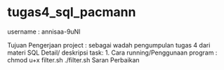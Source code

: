# tugas4_sql_pacmann

username : annisaa-9uNl

Tujuan Pengerjaan project : sebagai wadah pengumpulan tugas 4 dari materi SQL
Detail/ deskripsi task:
  1.
Cara running/Penggunaan program : 
   chmod u+x filter.sh
   ./filter.sh
Saran Perbaikan
